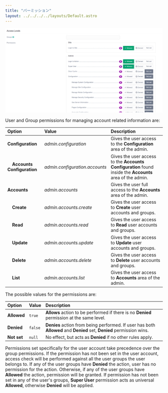 ```yaml
---
title: "パーミッション"
layout: ../../../../layouts/Default.astro
---
```


![Accounts Permissions](accounts-permissions.png)

User and Group permissions for managing account related information are:

| Option                                | Value                             | Description                                                       |
| :-----                                | :-----                            | :-----                                                            |
| **Configuration**                     | *admin.configuration*             | Gives the user access to the **Configuration** area of the admin. |
| &nbsp; &nbsp; **Accounts Configuration** | *admin.configuration.accounts*    | Gives the user access to the **Accounts Configuration** found inside the **Accounts** area of the admin.  |
| **Accounts**                          | *admin.accounts*                  | Gives the user full access to the **Accounts** area of the admin.    |
| &nbsp; &nbsp; **Create**              | *admin.accounts.create*           | Gives the user access to **Create** user accounts and groups.        |
| &nbsp; &nbsp; **Read**                | *admin.accounts.read*             | Gives the user access to **Read** user accounts and groups.          |
| &nbsp; &nbsp; **Update**              | *admin.accounts.update*           | Gives the user access to **Update** user accounts and groups.        |
| &nbsp; &nbsp; **Delete**              | *admin.accounts.delete*           | Gives the user access to **Delete** user accounts and groups.        |
| &nbsp; &nbsp; **List**                | *admin.accounts.list*             | Gives the user access to **Accounts** area of the admin.             |

The possible values for the permissions are:

| Option                                | Value                         | Description                                                                               |
| :-----                                | :-----                        | :-----                                                                                    |
| **Allowed**                           | `true`                        | **Allows** action to be performed if there is no **Denied** permission at the same level. |
| **Denied**                            | `false`                       | **Denies** action from being performed. If user has both **Allowed** and **Denied** set, **Denied** permission wins. |
| **Not set**                           | `null`                        | No effect, but acts as **Denied** if no other rules apply.                                |

Permissions set specifically for the user account take precedence over the group permissions. If the permission has not been set in the user account, access check will be performed against all the user groups the user belongs to. If any of the user groups have **Denied** the action, user has no permission for the action. Otherwise, if any of the user groups have **Allowed** the action, permission will be granted. If permission has not been set in any of the user's groups, **Super User** permission acts as universal **Allowed**, otherwise **Denied** will be applied.

